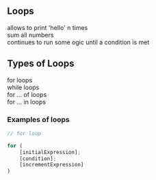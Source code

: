 ## Loops

allows to print 'hello' n times  
sum all numbers  
continues to run some ogic until a condition is met

## Types of Loops

for loops  
while loops  
for ... of loops  
for ... in loops

### Examples of loops

```js
// for loop

for (
    [initialExpression];
    [condition];
    [incrementExpression]
)

```
